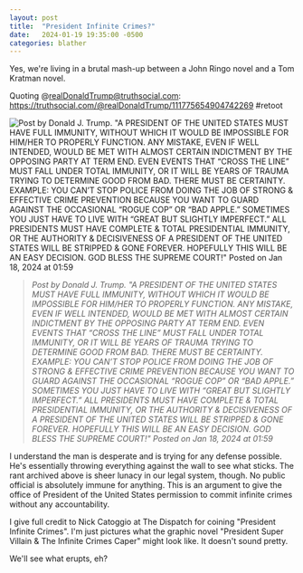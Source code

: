 ```yaml
---
layout: post
title:  "President Infinite Crimes?"
date:   2024-01-19 19:35:00 -0500
categories: blather
---
```

Yes, we're living in a brutal mash-up between a John Ringo novel and a Tom Kratman novel.  

Quoting @realDonaldTrump@truthsocial.com: <https://truthsocial.com/@realDonaldTrump/111775654904742269> #retoot  

![Post by Donald J. Trump. "A PRESIDENT OF THE UNITED STATES MUST HAVE FULL IMMUNITY, WITHOUT WHICH IT WOULD BE IMPOSSIBLE FOR HIM/HER TO PROPERLY FUNCTION. ANY MISTAKE, EVEN IF WELL INTENDED, WOULD BE MET WITH ALMOST CERTAIN INDICTMENT BY THE OPPOSING PARTY AT TERM END. EVEN EVENTS THAT “CROSS THE LINE” MUST FALL UNDER TOTAL IMMUNITY, OR IT WILL BE YEARS OF TRAUMA TRYING TO DETERMINE GOOD FROM BAD. THERE MUST BE CERTAINTY. EXAMPLE: YOU CAN’T STOP POLICE FROM DOING THE JOB OF STRONG & EFFECTIVE CRIME PREVENTION BECAUSE YOU WANT TO GUARD AGAINST THE OCCASIONAL “ROGUE COP” OR “BAD APPLE.” SOMETIMES YOU JUST HAVE TO LIVE WITH “GREAT BUT SLIGHTLY IMPERFECT.” ALL PRESIDENTS MUST HAVE COMPLETE & TOTAL PRESIDENTIAL IMMUNITY, OR THE AUTHORITY & DECISIVENESS OF A PRESIDENT OF THE UNITED STATES WILL BE STRIPPED & GONE FOREVER. HOPEFULLY THIS WILL BE AN EASY DECISION. GOD BLESS THE SUPREME COURT!" Posted on Jan 18, 2024 at 01:59]({{site.url}}/img/infinitecrimes.jpg)

>*Post by Donald J. Trump. "A PRESIDENT OF THE UNITED STATES MUST HAVE FULL IMMUNITY, WITHOUT WHICH IT WOULD BE IMPOSSIBLE FOR HIM/HER TO PROPERLY FUNCTION. ANY MISTAKE, EVEN IF WELL INTENDED, WOULD BE MET WITH ALMOST CERTAIN INDICTMENT BY THE OPPOSING PARTY AT TERM END. EVEN EVENTS THAT “CROSS THE LINE” MUST FALL UNDER TOTAL IMMUNITY, OR IT WILL BE YEARS OF TRAUMA TRYING TO DETERMINE GOOD FROM BAD. THERE MUST BE CERTAINTY. EXAMPLE: YOU CAN’T STOP POLICE FROM DOING THE JOB OF STRONG & EFFECTIVE CRIME PREVENTION BECAUSE YOU WANT TO GUARD AGAINST THE OCCASIONAL “ROGUE COP” OR “BAD APPLE.” SOMETIMES YOU JUST HAVE TO LIVE WITH “GREAT BUT SLIGHTLY IMPERFECT.” ALL PRESIDENTS MUST HAVE COMPLETE & TOTAL PRESIDENTIAL IMMUNITY, OR THE AUTHORITY & DECISIVENESS OF A PRESIDENT OF THE UNITED STATES WILL BE STRIPPED & GONE FOREVER. HOPEFULLY THIS WILL BE AN EASY DECISION. GOD BLESS THE SUPREME COURT!" Posted on Jan 18, 2024 at 01:59*

I understand the man is desperate and is trying for any defense possible.  He's essentially throwing everything against the wall to see what sticks.  The rant archived above is sheer lunacy in our legal system, though.  No public official is absolutely immune for anything.  This is an argument to give the office of President of the United States permission to commit infinite crimes without any accountability.

I give full credit to Nick Catoggio at The Dispatch for coining "President Infinite Crimes".  I'm just pictures what the graphic novel "President Super Villain & The Infinite Crimes Caper" might look like.  It doesn't sound pretty.

We'll see what erupts, eh?
